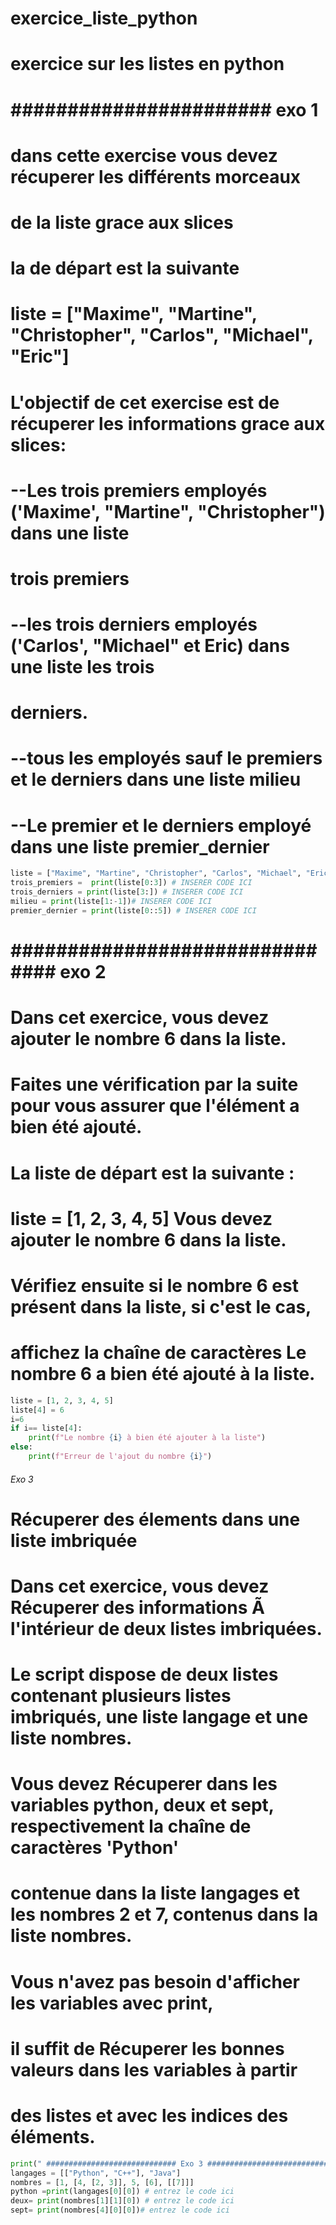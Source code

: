 # exercice_liste_python
# exercice sur les listes en python
# ####################### exo 1 #########


# dans cette exercise vous devez récuperer les différents morceaux
# de la liste grace aux slices

# la de départ est la suivante

# liste = ["Maxime", "Martine", "Christopher", "Carlos", "Michael", "Eric"]
# L'objectif de cet exercise est de récuperer les informations grace aux slices:

# --Les trois premiers employés ('Maxime', "Martine", "Christopher") dans une liste
# trois premiers

# --les trois derniers employés ('Carlos', "Michael" et Eric) dans une liste les trois
# derniers.

# --tous les employés sauf le premiers et le derniers dans une liste milieu

# --Le premier et le derniers employé dans une liste premier_dernier

```python
liste = ["Maxime", "Martine", "Christopher", "Carlos", "Michael", "Eric"]
trois_premiers =  print(liste[0:3]) # INSERER CODE ICI
trois_derniers = print(liste[3:]) # INSERER CODE ICI
milieu = print(liste[1:-1])# INSERER CODE ICI
premier_dernier = print(liste[0::5]) # INSERER CODE ICI
```


# ############################### exo 2 #######################################


# Dans cet exercice, vous devez  ajouter le nombre 6 dans la liste.
# Faites une vérification par la suite pour vous assurer que l'élément a bien été ajouté.

# La liste de départ est la suivante :
# liste = [1, 2, 3, 4, 5] Vous devez ajouter le nombre 6 dans la liste.
# Vérifiez ensuite si le nombre 6 est présent dans la liste, si c'est le cas, 
# affichez la chaîne de caractères  Le nombre 6 a bien été ajouté à  la liste.
```python
liste = [1, 2, 3, 4, 5]
liste[4] = 6
i=6
if i== liste[4]:
    print(f"Le nombre {i} à bien été ajouter à la liste")
else:
    print(f"Erreur de l'ajout du nombre {i}")
```
###### Exo 3 ################
   


# Récuperer des élements dans une liste imbriquée
# Dans cet exercice, vous devez Récuperer des informations Ã  l'intérieur de deux  listes imbriquées.
# Le script dispose de deux listes contenant plusieurs listes imbriqués, une liste langage et une liste nombres. 
# Vous devez Récuperer dans les variables python, deux et sept, respectivement la chaîne de caractères 'Python'
# contenue dans la liste langages et les nombres 2 et 7, contenus dans la liste nombres.
# Vous n'avez pas besoin d'afficher les variables avec print, 
# il suffit de Récuperer les bonnes valeurs dans les variables à  partir 
# des listes et avec les indices des éléments.

```python
print(" ############################# Exo 3 ########################################## ")
langages = [["Python", "C++"], "Java"]
nombres = [1, [4, [2, 3]], 5, [6], [[7]]]
python =print(langages[0][0]) # entrez le code ici
deux= print(nombres[1][1][0]) # entrez le code ici
sept= print(nombres[4][0][0])# entrez le code ici
```
